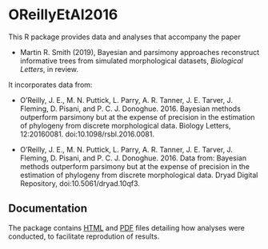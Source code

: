 # OReillyEtAl2016

This R package provides data and analyses that accompany the paper

- Martin R. Smith (2019), Bayesian and parsimony approaches reconstruct informative trees from simulated morphological datasets, _Biological Letters_, in review.

It incorporates data from:

- O’Reilly, J. E., M. N. Puttick, L. Parry, A. R. Tanner, J. E. Tarver, J. Fleming, D. Pisani, and P. C. J. Donoghue. 2016. Bayesian methods outperform parsimony but at the expense of precision in the estimation of phylogeny from discrete morphological data. Biology Letters, 12:20160081. doi:10.1098/rsbl.2016.0081.

- O’Reilly, J. E., M. N. Puttick, L. Parry, A. R. Tanner, J. E. Tarver, J. Fleming, D. Pisani, and P. C. J. Donoghue. 2016. Data from: Bayesian methods outperform parsimony but at the expense of precision in the estimation of phylogeny from discrete morphological data. Dryad Digital Repository, doi:10.5061/dryad.10qf3.

## Documentation

The package contains 
[HTML](https://ms609.github.io/OReillyEtAl2016/Conduct-analyses.html) and
[PDF](https://ms609.github.io/OReillyEtAl2016/Conduct-analyses.pdf) files
detailing how analyses were conducted, to facilitate reprodution of results.
